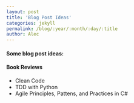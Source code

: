 ```yaml
---
layout: post
title: 'Blog Post Ideas'
categories: jekyll
permalink: /blog/:year/:month/:day/:title
author: Alec
---
```


#### Some blog post ideas:

#### Book Reviews

- Clean Code
- TDD with Python
- Agile Principles, Pattens, and Practices in C#
